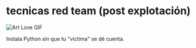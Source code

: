 # tecnicas red team (post explotación)
                                             
![Art Love GIF](https://media2.giphy.com/media/v1.Y2lkPTc5MGI3NjExMjdrdWl6dTg3eHMwcnhxZjhpM3VmaTJsdzhrbzZlaGljaW4ydmd4MCZlcD12MV9pbnRlcm5hbF9naWZfYnlfaWQmY3Q9Zw/VTRUeNCbZECfhV9o7E/giphy.gif)

Instala Python sin que tu "víctima" se dé cuenta.
